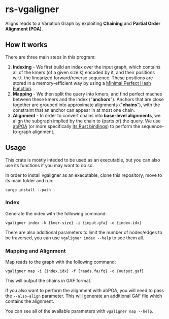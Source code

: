 # rs-vgaligner
Aligns reads to a Variation Graph by exploiting **Chaining** and **Partial Order Alignment (POA)**.

## How it works
There are three main steps in this program:

1. **Indexing** - We first build an index over the input graph, which contains all of the kmers (of a given size k) encoded by it, and
   their positions w.r.t. the linearized forward/reverse sequence. These positions are stored in a memory-efficient way by 
   using a [Minimal Perfect Hash Function](https://github.com/10XGenomics/rust-boomphf).
2. **Mapping** - We then split the query into kmers, and find perfect maches between these kmers and the index ("**anchors**"). 
   Anchors that are close together are grouped into approximate alignments ("**chains**"), with the constraint that an anchor 
   can appear in at most one chain.
3. **Alignment** - In order to convert chains into **base-level alignments**, we align the subgraph implied by the chain
   to (parts of) the query. We use [abPOA](https://github.com/yangao07/abPOA) (or more specifically [its Rust bindings](https://github.com/HopedWall/rs-abPOA))
   to perform the sequence-to-graph alignment.

## Usage
This crate is mostly inteded to be used as an executable, 
but you can also use its functions if you may want to do so.

In order to install vgaligner as an executable, clone this repository, move to its main folder
and run:

```
cargo install --path .
```

### Index

Generate the index with the following command:

```
vgaligner index -k {kmer-size} -i {input.gfa} -o {index.idx}
```

There are also additional parameters to limit the number of nodes/edges to be traversed, you can use 
```vgaligner index --help``` to see them all.

### Mapping and Alignment

Map reads to the graph with the following command:

```
vgaligner map -i {index.idx} -f {reads.fa/fq} -o {output.gaf}
```

This will output the chains in GAF format. 

If you also want to perform 
the alignment with abPOA, you will need to pass the ```--also-align``` parameter. 
This will generate an additional GAF file which contains the alignment.

You can see all of the available parameters with ```vgaligner map --help```.

